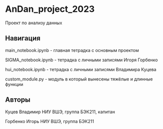 # AnDan_project_2023
Проект по анализу данных

## Навигация

main_notebook.ipynb - главная тетрадка с основным проектом

SIGMA_notebook.ipynb - тетрадка с личными записями Игоря Горбенко

hui_notebook.ipynb - тетрадка с личными записями Владимира Куцева

custom_module.py - модуль в который вынесены тяжёлые и длинные функции

## Авторы

Куцев Владимир НИУ ВШЭ, группа БЭК211, капитан

Горбенко Игорь НИУ ВШЭ, группа БЭК211
